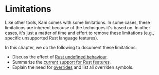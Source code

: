 # Limitations

Like other tools, Kani comes with some limitations. In some cases, these
limitations are inherent because of the techniques it's based on. In other
cases, it's just a matter of time and effort to remove these limitations (e.g.,
specific unsupported Rust language features).

In this chapter, we do the following to document these limitations:
 * Discuss the effect of [Rust undefined behaviour](./undefined-behaviour.md).
 * Summarize the [current support for Rust features](./rust-feature-support.md).
 * Explain the need for [overrides](./overrides.md) and list all overriden
   symbols.
